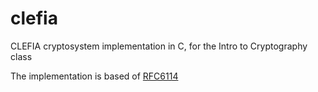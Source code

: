clefia
======

CLEFIA cryptosystem implementation in C, for the Intro to Cryptography class

The implementation is based of [RFC6114](http://www.faqs.org/rfcs/rfc6114.html#b)

